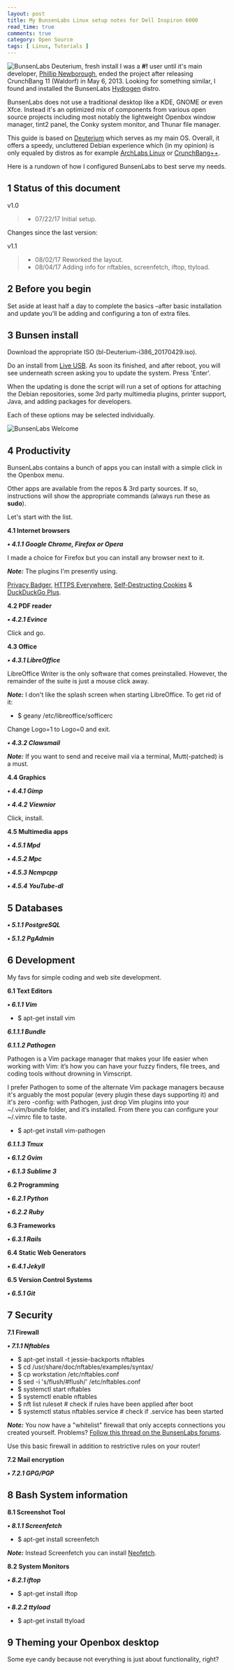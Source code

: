 ```yaml
---
layout: post
title: My BunsenLabs Linux setup notes for Dell Inspiron 6000
read_time: true  
comments: true
category: Open Source
tags: [ Linux, Tutorials ]
---
```


![BunsenLabs Deuterium, fresh install](/assets/bunsenlabs-deuterium.jpg)
I was a **#!** user until it's main developer, [Phillip Newborough](https://corenominal.org), ended the project after releasing CrunchBang 11 (Waldorf) in May 6, 2013. Looking for something similar, I found and installed the BunsenLabs [Hydrogen](http://distrowatch.com/table.php?distribution=bunsenlabs) distro. 

BunsenLabs does not use a traditional desktop like a KDE, GNOME or even Xfce. Instead it's an optimized mix of components from various open source projects including most notably the lightweight Openbox window manager, tint2 panel, the Conky system monitor, and Thunar file manager.

This guide is based on [Deuterium](https://www.bunsenlabs.org/installation.html#downloads) which serves as my main OS. Overall, it offers a speedy, uncluttered Debian experience which (in my opinion) is only equaled by distros as for example [ArchLabs Linux](https://archlabsblog.wordpress.com/) or [CrunchBang++](https://www.crunchbangplusplus.org/).

Here is a rundown of how I configured BunsenLabs to best serve my needs.

**1 Status of this document**
-----------------------------

v1.0

> * 07/22/17 Initial setup.

Changes since the last version:

v1.1

> * 08/02/17 Reworked the layout.
> * 08/04/17 Adding info for nftables, screenfetch, iftop, ttyload.

**2 Before you begin**
----------------------

Set aside at least half a day to complete the basics –after basic installation and update you'll be adding and configuring a ton of extra files.

**3 Bunsen install**
---------------------

Download the appropriate ISO (bl-Deuterium-i386_20170429.iso).

Do an install from [Live USB](https://www.bunsenlabs.org/installation.html). As soon its finished, and after reboot, you will see underneath screen asking you to update the system. Press 'Enter'.

When the updating is done the script will run a set of options for attaching the Debian repositories, some 3rd party multimedia plugins, printer support, Java, and adding packages for developers. 

Each of these options may be selected individually.

![BunsenLabs Welcome](/assets/bunsenlabs-welcome.png)

**4 Productivity**
------------------

BunsenLabs contains a bunch of apps you can install with a simple click in the Openbox menu. 

Other apps are available from the repos & 3rd party sources. If so, instructions will show the appropriate commands (always run these as **sudo**). 

Let's start with the list.

**4.1 Internet browsers**

***• 4.1.1 Google Chrome, Firefox or Opera***

I made a choice for Firefox but you can install any browser next to it.

***Note:*** The plugins I'm presently using.

[Privacy Badger](https://www.eff.org/privacybadger), [HTTPS Everywhere](https://www.eff.org/https-everywhere), [Self-Destructing Cookies](https://addons.mozilla.org/en-US/firefox/addon/self-destructing-cookies/) & [DuckDuckGo Plus](https://addons.mozilla.org/en-US/firefox/addon/duckduckgo-for-firefox/).

**4.2 PDF reader**

***• 4.2.1 Evince***

Click and go.

**4.3 Office**

***• 4.3.1 LibreOffice***

LibreOffice Writer is the only software that comes preinstalled. However, the remainder of the suite is just a mouse click away.

***Note:*** I don't like the splash screen when starting LibreOffice. To get rid of it:

- $ geany /etc/libreoffice/sofficerc

Change Logo=1 to Logo=0 and exit.

***• 4.3.2 Clawsmail***

***Note:*** If you want to send and receive mail via a terminal, Mutt(-patched) is a must.

**4.4 Graphics**

***• 4.4.1 Gimp***

***• 4.4.2 Viewnior***

Click, install.

**4.5 Multimedia apps**

***• 4.5.1 Mpd***

***• 4.5.2 Mpc***

***• 4.5.3 Ncmpcpp***

***• 4.5.4 YouTube-dl***

**5 Databases**
---------------

***• 5.1.1 PostgreSQL***

***• 5.1.2 PgAdmin***

**6 Development**
-----------------

My favs for simple coding and web site development. 

**6.1 Text Editors**

***• 6.1.1 Vim***

- $ apt-get install vim

***6.1.1.1 Bundle***

***6.1.1.2 Pathogen***

Pathogen is a Vim package manager that makes your life easier when working with Vim: it’s how you can have your fuzzy finders, file trees, and coding tools without drowning in Vimscript. 

I prefer Pathogen to some of the alternate Vim package managers because it's arguably the most popular (every plugin these days supporting it) and it's zero -config: with Pathogen, just drop Vim plugins into your ~/.vim/bundle folder, and it’s installed. From there you can configure your ~/.vimrc file to taste.

- $ apt-get install vim-pathogen

***6.1.1.3 Tmux***

***• 6.1.2 Gvim***

***• 6.1.3 Sublime 3***

**6.2 Programming**

***• 6.2.1 Python***

***• 6.2.2 Ruby***

**6.3 Frameworks**

***• 6.3.1 Rails***

**6.4 Static Web Generators**

***• 6.4.1 Jekyll***

**6.5 Version Control Systems**

***• 6.5.1 Git***

**7 Security**
--------------

**7.1 Firewall**

***• 7.1.1 Nftables***

- $ apt-get install -t jessie-backports nftables
- $ cd /usr/share/doc/nftables/examples/syntax/
- $ cp workstation /etc/nftables.conf 
- $ sed -i 's/flush/#flush/' /etc/nftables.conf 
- $ systemctl start nftables
- $ systemctl enable nftables
- $ nft list ruleset # check if rules have been applied after boot
- $ systemctl status nftables.service # check if .service has been started 

***Note:*** You now have a "whitelist" firewall that only accepts connections you created yourself. 
Problems? [Follow this thread on the BunsenLabs forums](https://forums.bunsenlabs.org/viewtopic.php?id=1765).

Use this basic firewall in addition to restrictive rules on your router!

**7.2 Mail encryption**

***• 7.2.1 GPG/PGP***

**8 Bash System information**
-----------------------------

**8.1 Screenshot Tool**

***• 8.1.1 Screenfetch***

- $ apt-get install screenfetch

***Note:*** Instead Screenfetch you can install [Neofetch](https://github.com/dylanaraps/neofetch/wiki/Neofetch-vs-Screenfetch).

**8.2 System Monitors**

***• 8.2.1 iftop***

- $ apt-get install iftop

***• 8.2.2 ttyload***

- $ apt-get install ttyload

**9 Theming your Openbox desktop**
----------------------------------
Some eye candy because not everything is just about functionality, right?
